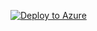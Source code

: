 [![Deploy to Azure](http://azuredeploy.net/deploybutton.png)](https://azuredeploy.net/?repository=https://github.com/carlokhanati/url-shortner-mysql)